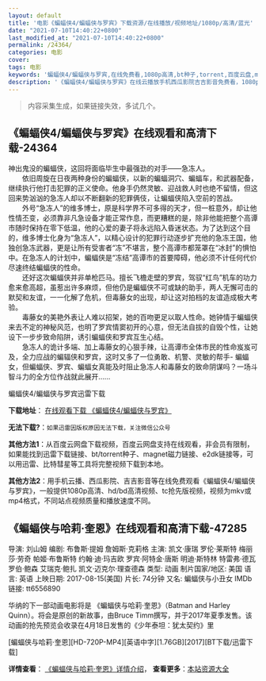 ```yaml
---
layout: default
title: '电影《蝙蝠侠4/蝙蝠侠与罗宾》下载资源/在线播放/视频地址/1080p/高清/蓝光'
date: "2021-07-10T14:40:22+0800"
last_modified_at: "2021-07-10T14:40:22+0800"
permalink: /24364/
categories: 电影
cover:
tags: 电影
keywords: '蝙蝠侠4/蝙蝠侠与罗宾,在线免费看,1080p高清,bt种子,torrent,百度云盘,magnet,磁力链,迅雷下载资源'
description: '《蝙蝠侠4/蝙蝠侠与罗宾》在线云播放手机西瓜影院吉吉影音免费看，1080p高清bd/hd未删减完整版和tc抢先枪版，mkv/mp4格式，附带bt/torrent种子、magnet/磁力链、百度云盘、网盘资源迅雷下载链接'
---
```


>内容采集生成，如果链接失效，多试几个。


## 《蝙蝠侠4/蝙蝠侠与罗宾》在线观看和高清下载-24364

神出鬼没的蝙蝠侠，这回将面临毕生中最强劲的对手&mdash;—急冻人。<br />　　依旧周旋在日夜两种身份的蝙蝠侠，以新的蝙蝠洞穴、蝙蝠车，和武器配备，继续执行他打击犯罪的正义使命。他身手仍然灵敏、迎战救人时也绝不留情，但这回来势汹汹的急冻人却以不断翻新的犯罪俩伎，让蝙蝠侠陷入空前的苦战。<br />　　外号“急冻人&rdquo;的维多博士，原是科学界不可多得的天才，但一桩意外，却让他性情丕变，必须靠非凡急设备才能正常作息，而更糟糕的是，除非他能把整个高谭市随时保持在零下低温，他的心爱的妻子将永远陷入昏迷状态。为了达到这个目的，维多博士化身为&ldquo;急冻人&rdquo;，以精心设计的犯罪行动逐步扩充他的急冻王国，他独创急冻武器，更是让所有受害者&ldquo;冻&rdquo;不堪言，整个高谭市都笼罩在“冰封”的惧怕中。在急冻人的计划中，蝙蝠侠是“冻结”高谭市的首要障碍，他必须不计任何代价尽速终结蝙蝠侠的性命。<br />　　还好这次蝙蝠侠并非单枪匹马。擅长飞檐走壁的罗宾，驾驭&ldquo;红鸟”机车的功力愈来愈高超，虽惹出许多麻烦，但他仍是蝙蝠侠不可或缺的助手，两人无懈可击的默契和友谊，一一化解了危机，但毒藤女的出现，却让这对拍档的友谊造成极大考验。<br />　　毒藤女的美艳外表让人难以招架，她的百吻更足以取人性命。她钟情于蝙蝠侠来去不定的神秘风范，也明了罗宾情窦初开的心意，但无法自拔的自毁个性，让她设下一步步致命陷阱，诱引蝙蝠侠和罗宾互生心结。<br />　　急冻人的诡计多端、加上毒藤女的心狠手辣，让高谭市全体市民的性命岌岌可及，全力应战的蝙辐侠和罗宾，这时又多了一位勇敢、机警、灵敏的帮手- 蝙蝠女，但蝙蝠侠、罗宾、蝙蝠女真能及时阻止急冻人和毒藤女的致命阴谋吗？一场斗智斗力的全方位作战就此展开……


蝙蝠侠4/蝙蝠侠与罗宾迅雷下载

**下载地址**： [在线观看下载 《蝙蝠侠4/蝙蝠侠与罗宾》](https://www.993dy.com//vod-detail-id-23796.html) 


**无法下载?**：`如果迅雷因版权原因无法下载，关注微信公众号 `

**其他方法1**：从百度云网盘下载视频，百度云网盘支持在线观看，非会员有限制，如果能找到迅雷下载链接、bt/torrent种子、magnet磁力链接、e2dk链接等，可以用迅雷、比特彗星等工具将完整视频下载到本地。

**其他方法2**：用手机云播、西瓜影院、吉吉影音等在线免费观看《蝙蝠侠4/蝙蝠侠与罗宾》，一般提供1080p高清、hd/bd高清视频、tc抢先版视频，视频为mkv或mp4格式，不同站点视频质量和播放速度不同。


## 《蝙蝠侠与哈莉·奎恩》在线观看和高清下载-47285

导演: 刘山姆 编剧: 布鲁斯·提姆 詹姆斯·克莉格 主演: 凯文·康瑞 罗伦·莱斯特 梅丽莎·劳奇 帕姬·布鲁斯特 约翰·迪·玛吉欧 罗宾·阿特金·唐斯 明迪·斯特林 特雷弗·德瓦 罗伯·鲍森 艾瑞克·鲍扎 凯文·迈克尔·理查德森 类型: 动画 制片国家/地区: 美国 语言: 英语 上映日期: 2017-08-15(美国) 片长: 74分钟 又名: 蝙蝠侠与小丑女 IMDb链接: tt6556890

华纳的下一部动画电影将是 《蝙蝠侠与哈莉·奎恩》（Batman and Harley Quinn）。将会是原创的新故事，由Bruce Timm撰写，并于2017年夏季发售。该动画的抢先预览会收录在4月18日发售的《少年泰坦：犹太契约》里


[蝙蝠侠与哈莉·奎恩][HD-720P-MP4][英语中字][1.76GB][2017][BT下载/迅雷下载]

**详情查看**： [《蝙蝠侠与哈莉·奎恩》详情介绍](/movie/47285/)， **查看更多**：[本站资源大全](/movie/t/all/)

